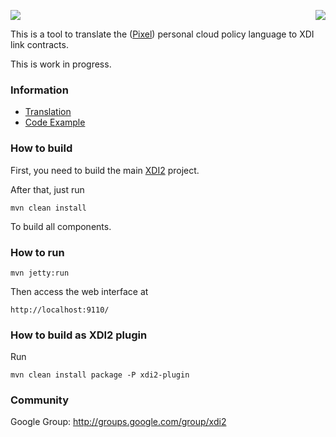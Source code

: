 <a href="http://projectdanube.org/" target="_blank"><img src="http://peacekeeper.github.com/xdi2/images/projectdanube_logo.png" align="right"></a>
<img src="http://peacekeeper.github.com/xdi2/images/logo64.png"><br>

This is a tool to translate the ([Pixel](https://github.com/kynetx/PolicyLanguage)) personal cloud policy language to XDI link contracts.

This is work in progress. 

### Information

* [Translation](https://github.com/projectdanube/xdi2-pixel/wiki/Translation)
* [Code Example](https://github.com/projectdanube/xdi2-pixel/wiki/Code%20Example)

### How to build

First, you need to build the main [XDI2](http://github.com/projectdanube/xdi2) project.

After that, just run

    mvn clean install

To build all components.

### How to run

    mvn jetty:run

Then access the web interface at

	http://localhost:9110/

### How to build as XDI2 plugin

Run

    mvn clean install package -P xdi2-plugin

### Community

Google Group: http://groups.google.com/group/xdi2
